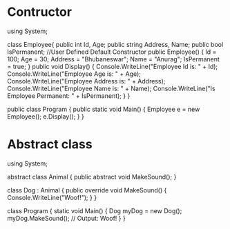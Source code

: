 # Contructor

using System;

class Employee{
public int Id, Age;
        public string Address, Name;
        public bool IsPermanent;
        //User Defined Default Constructor
        public Employee()
        {
            Id = 100;
            Age = 30;
            Address = "Bhubaneswar";
            Name = "Anurag";
            IsPermanent = true;
        }
        public void Display()
        {
            Console.WriteLine("Employee Id is:  " + Id);
            Console.WriteLine("Employee Age is:  " + Age);
            Console.WriteLine("Employee Address is:  " + Address);
            Console.WriteLine("Employee Name is:  " + Name);
            Console.WriteLine("Is Employee Permanent:  " + IsPermanent);
        }
}

public class Program
{
	public static void Main()
	{
		Employee e = new Employee();
		e.Display();
	}
}


# Abstract class


using System;

abstract class Animal
{
    public abstract void MakeSound();
}

class Dog : Animal
{
    public override void MakeSound()
    {
        Console.WriteLine("Woof!");
    }
}

class Program
{
    static void Main()
    {
        Dog myDog = new Dog();
        myDog.MakeSound();  // Output: Woof!
    }
}

